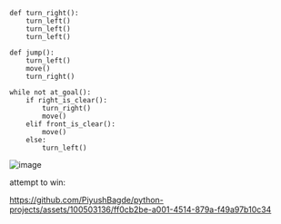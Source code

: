 ```
def turn_right():
    turn_left()
    turn_left()
    turn_left()

def jump():
    turn_left()
    move()
    turn_right()
    
while not at_goal():
    if right_is_clear():
        turn_right()
        move()
    elif front_is_clear():
        move()
    else:
        turn_left()

```
![image](https://github.com/PiyushBagde/python-projects/assets/100503136/8e3bca0e-a7aa-4201-a89c-d209177a3d92)


attempt to win:
        
https://github.com/PiyushBagde/python-projects/assets/100503136/ff0cb2be-a001-4514-879a-f49a97b10c34


     
        
    
        
        
    
    
 
    
